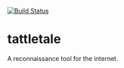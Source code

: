 [![Build Status](https://travis-ci.org/cmeister2/tattletale.svg?branch=master)](https://travis-ci.org/cmeister2/tattletale)
# tattletale
A reconnaissance tool for the internet.
